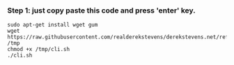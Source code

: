 
### Step 1: just copy paste this code and press 'enter' key. 
```
sudo apt-get install wget gum
wget https://raw.githubusercontent.com/realderekstevens/derekstevens.net/refs/heads/master/cli.sh /tmp
chmod +x /tmp/cli.sh
./cli.sh
```
